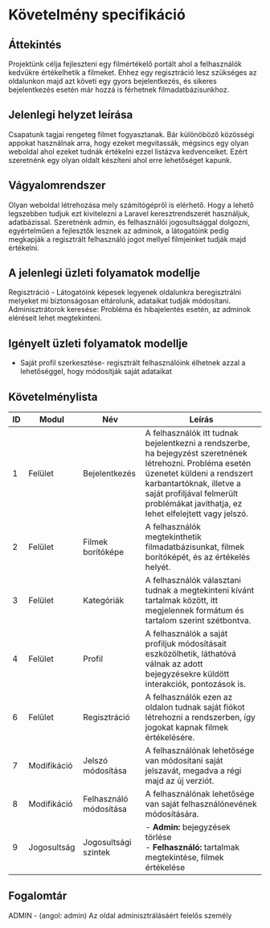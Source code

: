 # Követelmény specifikáció
## Áttekintés  
Projektünk célja fejleszteni egy filmértékelő portált ahol a felhasználók kedvükre értékelhetik a filmeket. Ehhez egy regisztráció lesz szükséges az oldalunkon majd azt követi egy gyors bejelentkezés, és sikeres bejelentkezés esetén már hozzá is férhetnek filmadatbázisunkhoz.
## Jelenlegi helyzet leírása
Csapatunk tagjai rengeteg filmet fogyasztanak. Bár különöböző közösségi appokat használnak arra, hogy ezeket megvitassák, mégsincs egy olyan weboldal ahol ezeket tudnák értékelni ezzel listázva kedvenceiket. Ezért szeretnénk egy olyan oldalt készíteni ahol erre lehetőséget kapunk.
## Vágyalomrendszer
Olyan weboldal létrehozása mely számítógépről is elérhető. Hogy a lehető legszebben tudjuk ezt kivitelezni a Laravel keresztrendszerét használjuk, adatbázissal. Szeretnénk admin, és felhasználói jogosultsággal dolgozni, egyértelműen a fejlesztők lesznek az adminok, a látogatóink pedig megkapják a regisztrált felhasználó jogot mellyel filmjeinket tudják majd értékelni.
## A jelenlegi üzleti folyamatok modellje
Regisztráció - Látogatóink képesek legyenek oldalunkra beregisztrálni melyeket mi biztonságosan eltárolunk, adataikat tudják módosítani.
Adminisztrátorok keresése: Probléma és hibajelentés esetén, az adminok eléréseit lehet megtekinteni.
## Igényelt üzleti folyamatok modellje 
- Saját profil szerkesztése- regisztrált felhasználóink élhetnek azzal a lehetőséggel, hogy módosítják saját adataikat
## Követelménylista 
| ID  | Modul         | Név                    | Leírás |
|-----|----------------|------------------------|--------|
| 1  | Felület        | Bejelentkezés          | A felhasználók itt tudnak bejelentkezni a rendszerbe, ha bejegyzést szeretnének létrehozni. Probléma esetén üzenetet küldeni a rendszert karbantartóknak, illetve a saját profiljával felmerült problémákat javíthatja, ez lehet elfelejtett vagy jelszó. |
| 2  | Felület        | Filmek borítóképe      | A felhasználók megtekinthetik filmadatbázisunkat, filmek borítóképét, és az értékelés helyét. |
| 3  | Felület        | Kategóriák             | A felhasználók választani tudnak a megtekinteni kívánt tartalmak között, itt megjelennek formátum és tartalom szerint szétbontva. |
| 4  | Felület        | Profil                 | A felhasználók a saját profiljuk módosításait eszközölhetik, láthatóvá válnak az adott bejegyzésekre küldött interakciók, pontozások is. |
| 6  | Felület        | Regisztráció           | A felhasználók ezen az oldalon tudnak saját fiókot létrehozni a rendszerben, így jogokat kapnak filmek értékelésére. |
| 7  | Modifikáció    | Jelszó módosítása      | A felhasználónak lehetősége van módosítani saját jelszavát, megadva a régi majd az új verziót. |
| 8  | Modifikáció    | Felhasználó módosítása | A felhasználónak lehetősége van saját felhasználónevének módosítására. |
| 9  | Jogosultság    | Jogosultsági szintek   | - **Admin:** bejegyzések törlése<br>- **Felhasználó:** tartalmak megtekintése, filmek értékelése <br> |
## Fogalomtár 
ADMIN - (angol: admin) Az oldal adminisztrálásáért felelős személy



